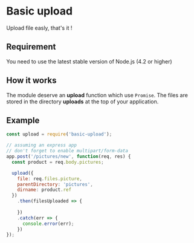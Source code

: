 # Basic upload

Upload file easly, that's it !

## Requirement
You need to use the latest stable version of Node.js (4.2 or higher)

## How it works

The module deserve an **upload** function which use `Promise`.
The files are stored in the directory **uploads** at the top of your application.

## Example 
```js
const upload = require('basic-upload');

// assuming an express app
// don't forget to enable multipart/form-data 
app.post('/pictures/new', function(req, res) {
  const product = req.body.pictures;

  upload({
    file: req.files.picture, 
    parentDirectory: 'pictures', 
    dirname: product.ref
  })
    .then(filesUploaded => {
      
    })
    .catch(err => {
      console.error(err);
    })
});
```